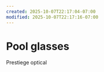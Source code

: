 ```yaml
---
created: 2025-10-07T22:17:04-07:00
modified: 2025-10-07T22:17:16-07:00
---
```


# Pool glasses

Prestiege optical
